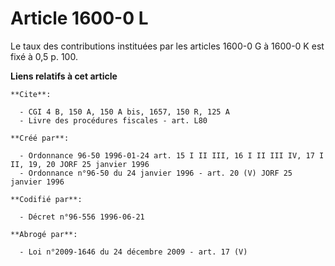 # Article 1600-0 L

Le taux des contributions instituées par les articles 1600-0 G à 1600-0 K est fixé à 0,5 p. 100.

**Liens relatifs à cet article**

	**Cite**:

	  - CGI 4 B, 150 A, 150 A bis, 1657, 150 R, 125 A
	  - Livre des procédures fiscales - art. L80

	**Créé par**:

	  - Ordonnance 96-50 1996-01-24 art. 15 I II III, 16 I II III IV, 17 I II, 19, 20 JORF 25 janvier 1996
	  - Ordonnance n°96-50 du 24 janvier 1996 - art. 20 (V) JORF 25 janvier 1996

	**Codifié par**:

	  - Décret n°96-556 1996-06-21

	**Abrogé par**:

	  - Loi n°2009-1646 du 24 décembre 2009 - art. 17 (V)
